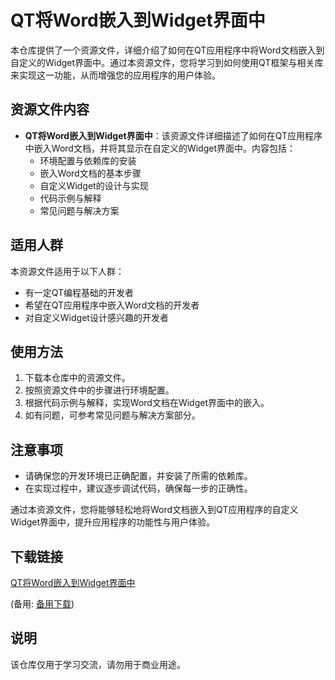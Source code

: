 # QT将Word嵌入到Widget界面中

本仓库提供了一个资源文件，详细介绍了如何在QT应用程序中将Word文档嵌入到自定义的Widget界面中。通过本资源文件，您将学习到如何使用QT框架与相关库来实现这一功能，从而增强您的应用程序的用户体验。

## 资源文件内容

- **QT将Word嵌入到Widget界面中**：该资源文件详细描述了如何在QT应用程序中嵌入Word文档，并将其显示在自定义的Widget界面中。内容包括：
  - 环境配置与依赖库的安装
  - 嵌入Word文档的基本步骤
  - 自定义Widget的设计与实现
  - 代码示例与解释
  - 常见问题与解决方案

## 适用人群

本资源文件适用于以下人群：
- 有一定QT编程基础的开发者
- 希望在QT应用程序中嵌入Word文档的开发者
- 对自定义Widget设计感兴趣的开发者

## 使用方法

1. 下载本仓库中的资源文件。
2. 按照资源文件中的步骤进行环境配置。
3. 根据代码示例与解释，实现Word文档在Widget界面中的嵌入。
4. 如有问题，可参考常见问题与解决方案部分。

## 注意事项

- 请确保您的开发环境已正确配置，并安装了所需的依赖库。
- 在实现过程中，建议逐步调试代码，确保每一步的正确性。

通过本资源文件，您将能够轻松地将Word文档嵌入到QT应用程序的自定义Widget界面中，提升应用程序的功能性与用户体验。

## 下载链接
[QT将Word嵌入到Widget界面中](https://pan.quark.cn/s/a2ee9801df78) 

(备用: [备用下载](https://pan.baidu.com/s/11B3_dHr4gVPGroURG-3QqA?pwd=em3n))

## 说明

该仓库仅用于学习交流，请勿用于商业用途。
